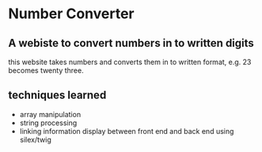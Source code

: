 # Number Converter
## A webiste to convert numbers in to written digits
this website takes numbers and converts them in to written format, e.g. 23 becomes twenty three.

## techniques learned
* array manipulation
* string processing
* linking information display between front end and back end using silex/twig

